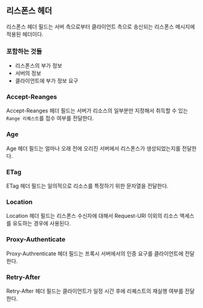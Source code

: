 ## 리스폰스 헤더

리스폰스 헤더 필드는 서버 측으로부터 클라이언트 측으로 송신되는 리스폰스 메시지에 적용된 헤더이다.

### 포함하는 것들

- 리스폰스의 부가 정보
- 서버의 정보
- 클라이언트에 부가 정보 요구

### Accept-Reanges

Accept-Reanges 헤더 필드는 서버가 리소스의 일부분만 지정해서 취득할 수 있는 `Range 리퀘스트`를 접수 여부를 전달한다.

### Age

Age 헤더 필드는 얼마나 오래 전에 오리진 서버에서 리스폰스가 생성되었는지를 전달한다.

### ETag

ETag 헤더 필드는 일의적으로 리소스를 특정하기 위한 문자열을 전달한다.


### Location

Location 헤더 필드는 리스폰스 수신자에 대해서 Request-URI 이외의 리소스 액세스를 유도하는 경우에 사용된다.

### Proxy-Authenticate

Proxy-Authrenticate 헤더 필드는 프록시 서버에서의 인증 요구를 클라이언트에 전달한다.

### Retry-After

Retry-After 헤더 필드는 클라이언트가 일정 시간 후에 리퀘스트의 재실행 여부를 전달한다.